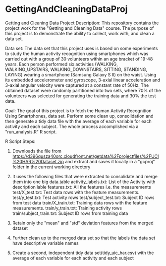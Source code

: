 # GettingAndCleaningDataProj
Getting and Cleaning Data Project
Description:
This repository contains the project work for the "Getting and Cleaning Data" course. The purpose of this project is to demonstrate the ability to collect, work with, and clean a data set. 

Data set:
The data set that this project uses is based on some experiments to study the human activity recognition using smartphones which was carried out with a group of 30 volunteers within an age bracket of 19-48 years. Each person performed six activities (WALKING, WALKING_UPSTAIRS, WALKING_DOWNSTAIRS, SITTING, STANDING, LAYING) wearing a smartphone (Samsung Galaxy S II) on the waist. Using its embedded accelerometer and gyroscope, 3-axial linear acceleration and 3-axial angular velocity were captured at a constant rate of 50Hz. The obtained dataset were randomly partitioned into two sets, where 70% of the volunteers was selected for generating the training data and 30% the test data. 

Goal:
The goal of this project is to fetch the Human Activity Recognition Using Smartphones, data set. Perform some clean up, consolidation and then generate a tidy data file with the average of each variable for each activity and each subject. The whole process accomplished via a "run_analysis.R" R script.
   
R Script Steps:
 1) Downloads the file from     https://d396qusza40orc.cloudfront.net/getdata%2Fprojectfiles%2FUCI%20HAR%20Dataset.zip and extract and saves it locally in a "gcproj" folder in the current working directory
 
 2) It uses the following files that were extracted to consolidate and merge them into one big data.table
     activity_labels.txt: List of the Activity with description lable
     features.txt: All the features i.e. the measurements
     test/X_test.txt: Test data rows with the feature measurements.
     test/y_test.txt: Test activity rows
     test/subject_test.txt: Subject ID rows from test data
     train/X_train.txt: Training data rows with the feature measurements.
     train/y_train.txt: Training activity rows
     train/subject_train.txt: Subject ID rows from training data
          
 3) Retain only the "mean" and "std" deviation features from the merged dataset
 4) Further clean up to the merged data set so that the labels the data set have descriptive variable names
 5) Create a second, independent tidy data set(tidy_uic_har.csv) with the average of each variable for each activity and each subject
 



